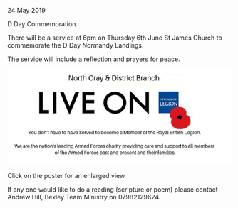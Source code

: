 24 May 2019

D Day Commemoration.

There will be a service at 6pm on Thursday 6th June St James Church to commemorate the D Day Normandy Landings.

The service will include a reflection and prayers for peace.

[](http://www.northcrayresidents.org.uk/posters/poster280.pdf)

![Image](images/nm0770_1.gif)

Click on the poster for an enlarged view

If any one would like to do a reading (scripture or poem) please contact Andrew Hill, Bexley Team Ministry on 07982129624.
